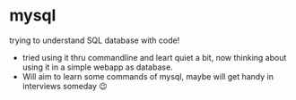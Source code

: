 #   mysql

trying to understand SQL database with code!

*   tried using it thru commandline and leart quiet a bit, now thinking about using it in a simple webapp as database.
*   Will aim to learn some commands of mysql, maybe will get handy in interviews someday 😉